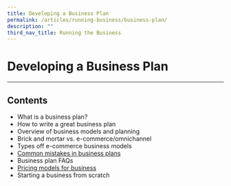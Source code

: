```yaml
---
title: Developing a Business Plan
permalink: /articles/running-business/business-plan/
description: ""
third_nav_title: Running the Business
---
```

# **Developing a Business Plan**
---

## Contents

* What is a business plan?
* How to write a great business plan
* Overview of business models and planning
* Brick and mortar vs. e-commerce/omnichannel
* Types off e-commerce business models
* [Common mistakes in business plans](/articles/running-business/business-plan/common-mistakes)
* Business plan FAQs
* [Pricing models for business](/articles/running-business/business-plan/pricing-models)
* Starting a business from scratch
